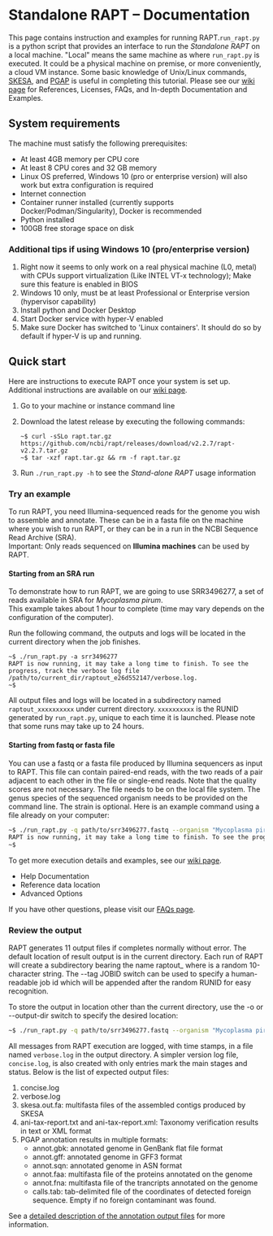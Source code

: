 # Standalone RAPT – Documentation

This page contains instruction and examples for running RAPT.`run_rapt.py` is a python script that provides an interface to run the *Standalone RAPT* on a local machine. "Local" means the same machine as where `run_rapt.py` is executed. It could be a physical machine on premise, or more conveniently, a cloud VM instance.
Some basic knowledge of Unix/Linux commands, [SKESA](https://github.com/ncbi/SKESA), and [PGAP](https://github.com/ncbi/pgap) is useful in completing this tutorial.
Please see our [wiki page](https://github.com/ncbi/rapt/wiki) for References, Licenses, FAQs, and In-depth Documentation and Examples. 


## System requirements

The machine must satisfy the following prerequisites: 

* At least 4GB memory per CPU core<br>
* At least 8 CPU cores and 32 GB memory<br>
* Linux OS preferred, Windows 10 (pro or enterprise version) will also work but extra configuration is required<br>
* Internet connection<br>
* Container runner installed (currently supports Docker/Podman/Singularity), Docker is recommended<br>
* Python installed<br>
* 100GB free storage space on disk<br>


### Additional tips if using Windows 10 (pro/enterprise version)
1. Right now it seems to only work on a real physical machine (L0, metal) with CPUs support virtualization (Like INTEL VT-x technology); Make sure this feature is enabled in BIOS<br>
2. Windows 10 only, must be at least Professional or Enterprise version (hypervisor capability)<br>
3. Install python and Docker Desktop<br>
4. Start Docker service with hyper-V enabled<br>
5. Make sure Docker has switched to 'Linux containers'. It should do so by default if hyper-V is up and running.<br>

## Quick start
Here are instructions to execute RAPT once your system is set up. Additional instructions are available on our [wiki page](https://github.com/ncbi/rapt/wiki/Standalone%20RAPT%20In-depth%20Documentation%20and%20Recommendations.md). 
1. Go to your machine or instance command line<br>
2. Download the latest release by executing the following commands:<br>

    ```
    ~$ curl -sSLo rapt.tar.gz https://github.com/ncbi/rapt/releases/download/v2.2.7/rapt-v2.2.7.tar.gz
    ~$ tar -xzf rapt.tar.gz && rm -f rapt.tar.gz
    ```
3. Run `./run_rapt.py -h` to see the *Stand-alone RAPT* usage information<br>

### Try an example 
To run RAPT, you need Illumina-sequenced reads for the genome you wish to assemble and annotate. These can be in a fasta file on the machine where you wish to run RAPT, or they can be in a run in the NCBI Sequence Read Archive (SRA).<br>
Important: Only reads sequenced on **Illumina machines** can be used by RAPT. 

#### Starting from an SRA run<br>
To demonstrate how to run RAPT, we are going to use SRR3496277, a set of reads available in SRA for *Mycoplasma pirum*.<br>
This example takes about 1 hour to complete (time may vary depends on the configuration of the computer).

Run the following command, the outputs and logs will be located in the current directory when the job finishes.

```
~$ ./run_rapt.py -a srr3496277
RAPT is now running, it may take a long time to finish. To see the progress, track the verbose log file /path/to/current_dir/raptout_e26d552147/verbose.log.
~$ 
```


All output files and logs will be located in a subdirectory named `raptout_xxxxxxxxxx` under current directory. `xxxxxxxxxx` is the RUNID generated by `run_rapt.py`, unique to each time it is launched. Please note that some runs may take up to 24 hours.<br>

#### Starting from fastq or fasta file<br>
You can use a fastq or a fasta file produced by Illumina sequencers as input to RAPT. This file can contain paired-end reads, with the two reads of a pair adjacent to each other in the file or single-end reads. Note that the quality scores are not necessary. The file needs to be on the local file system.
The genus species of the sequenced organism needs to be provided on the command line. The strain is optional.
Here is an example command using a file already on your computer:

```bash
~$ ./run_rapt.py -q path/to/srr3496277.fastq --organism "Mycoplasma pirum" --strain "ATCC 25960"
RAPT is now running, it may take a long time to finish. To see the progress, track the verbose log file /home/username/raptout_d3e7956148/verbose.log.
~$ 
```


To get more execution details and examples, see our [wiki page](https://github.com/ncbi/rapt/wiki/Standalone%20RAPT%20In-depth%20Documentation%20and%20Recommendations.md). 
- Help Documentation<br>
- Reference data location<br>
- Advanced Options

If you have other questions, please visit our [FAQs page](https://github.com/ncbi/rapt/wiki/FAQ.md).

### Review the output<br>

RAPT generates 11 output files if completes normally without error.  The default location of result output is in the current directory. Each run of RAPT will create a subdirectory bearing the name raptout_<RUNID> where <RUNID> is a random 10-character string. The --tag JOBID switch can be used to specify a human-readable job id which will be appended after the random RUNID for easy recognition.

To store the output in location other than the current directory, use the -o or --output-dir switch to specify the desired location:
```bash
~$ ./run_rapt.py -q path/to/srr3496277.fastq --organism "Mycoplasma pirum" --strain "ATCC 25960" --output-dir path/to/output-dir
```


All messages from RAPT execution are logged, with time stamps, in a file named `verbose.log` in the output directory. A simpler version log file, `concise.log`, is also created with only entries mark the main stages and status. Below is the list of expected output files:

1. concise.log<br>
2. verbose.log
3. skesa.out.fa: multifasta files of the assembled contigs produced by SKESA<br>
4. ani-tax-report.txt and ani-tax-report.xml: Taxonomy verification results in text or XML format<br>
5. PGAP annotation results in multiple formats:<br>
   * annot.gbk: annotated genome in GenBank flat file format<br>
   * annot.gff: annotated genome in GFF3 format<br>
   * annot.sqn: annotated genome in ASN format<br>
   * annot.faa: multifasta file of the proteins annotated on the genome<br>
   * annot.fna: multifasta file of the trancripts annotated on the genome<br>
   * calls.tab: tab-delimited file of the coordinates of detected foreign sequence. Empty if no foreign contaminant was found.

See a [detailed description of the annotation output files](https://github.com/ncbi/pgap/wiki/Output-Files) for more information.
